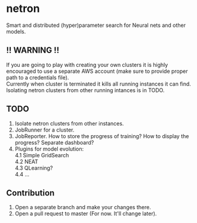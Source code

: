 # netron
Smart and distributed (hyper)parameter search for Neural nets and other models.

## !! WARNING !!
If you are going to play with creating your own clusters it is highly encouraged
to use a separate AWS account (make sure to provide proper path to a credentials file).  
Currently when cluster is terminated it kills all running instances it can find.  
Isolating netron clusters from other running intances is in TODO.  

## TODO
1. Isolate netron clusters from other instances.  
2. JobRunner for a cluster.  
3. JobReporter. How to store the progress of training? How to display the progress? Separate dashboard?  
4. Plugins for model evolution:  
    4.1 Simple GridSearch  
    4.2 NEAT  
    4.3 QLearning?  
    4.4 ...  

## Contribution
1. Open a separate branch and make your changes there.  
2. Open a pull request to master (For now. It'll change later).

